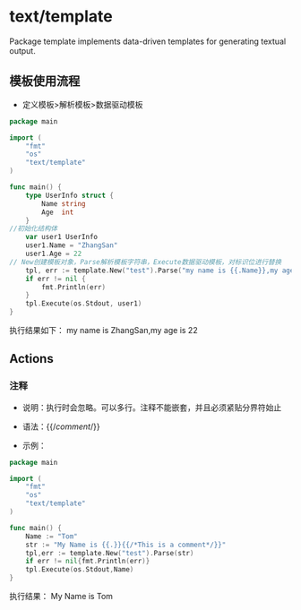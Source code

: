 # text/template

Package template implements data-driven templates for generating textual output.


## 模板使用流程

- 定义模板>解析模板>数据驱动模板

```go
package main

import (
	"fmt"
	"os"
	"text/template"
)

func main() {
	type UserInfo struct {
		Name string
		Age  int
	}
//初始化结构体
	var user1 UserInfo
	user1.Name = "ZhangSan"
	user1.Age = 22
// New创建模板对象，Parse解析模板字符串，Execute数据驱动模板，对标识位进行替换
	tpl, err := template.New("test").Parse("my name is {{.Name}},my age is {{.Age}}")
	if err != nil {
		fmt.Println(err)
	}
	tpl.Execute(os.Stdout, user1)
}

```
执行结果如下：
my name is ZhangSan,my age is 22

## Actions

### 注释

- 说明：执行时会忽略。可以多行。注释不能嵌套，并且必须紧贴分界符始止


- 语法：{{/*comment*/}}

- 示例：

```go
package main

import (
	"fmt"
	"os"
	"text/template"
)

func main() {
	Name := "Tom"
	str := "My Name is {{.}}{{/*This is a comment*/}}"
	tpl,err := template.New("test").Parse(str)
	if err != nil{fmt.Println(err)}
	tpl.Execute(os.Stdout,Name)
}

```
执行结果： My Name is Tom
